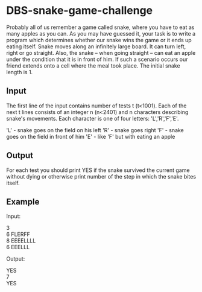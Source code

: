 # DBS-snake-game-challenge

Probably all of us remember a game called snake, where you have to eat as many apples as you can. As you may have guessed it, your task is to write a program which determines whether our snake wins the game or it ends up eating itself. Snake moves along an infinitely large board. It can turn left, right or go straight. Also, the snake – when going straight – can eat an apple under the condition that it is in front of him. If such a scenario occurs our friend extends onto a cell where the meal took place. The initial snake length is 1.

## Input

The first line of the input contains number of tests t (t<1001). Each of the next t lines consists of an integer n (n<2401) and n characters describing snake's movements. Each character is one of four letters: 'L','R','F','E'.

'L' - snake goes on the field on his left
'R' - snake goes right
'F' - snake goes on the field in front of him
'E' - like 'F' but with eating an apple

## Output

For each test you should print YES if the snake survived the current game without dying or otherwise print number of the step in which the snake bites itself.

## Example

Input:

3 <br>
6 FLERFF <br>
8 EEEELLLL <br>
6 EEELLL <br>

Output:

YES <br>
7 <br>
YES
